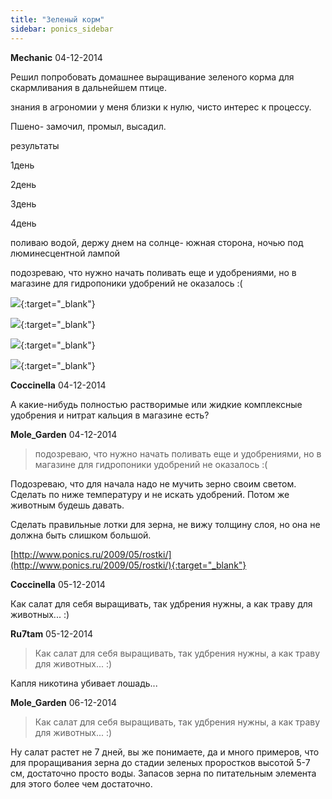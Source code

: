 ```yaml
---
title: "Зеленый корм"
sidebar: ponics_sidebar
---
```


**Mechanic** 04-12-2014

Решил попробовать домашнее выращивание зеленого корма для скармливания в дальнейшем птице.

знания в агрономии у меня близки к нулю, чисто интерес к процессу.

Пшено- замочил, промыл, высадил.

результаты

1день

2день

3день

4день

поливаю водой, держу днем на солнце- южная сторона, ночью под люминесцентной лампой

подозреваю, что нужно начать поливать еще и удобрениями, но в магазине для гидропоники удобрений не оказалось :(

[![](/attachimages/17282_IMAG0847.jpg)](https://t.me/ponics_ru_files/13414){:target="_blank"}

[![](/attachimages/17284_IMAG0848.jpg)](https://t.me/ponics_ru_files/13415){:target="_blank"}

[![](/attachimages/17286_IMAG0849.jpg)](https://t.me/ponics_ru_files/13416){:target="_blank"}

[![](/attachimages/17288_IMAG0850.jpg)](https://t.me/ponics_ru_files/13417){:target="_blank"}

**Coccinella** 04-12-2014

А какие-нибудь полностью растворимые или жидкие комплексные удобрения и нитрат кальция в магазине есть?


**Mole_Garden** 04-12-2014

> подозреваю, что нужно начать поливать еще и удобрениями, но в магазине для гидропоники удобрений не оказалось :(

Подозреваю, что для начала надо не мучить зерно своим светом. Сделать по ниже температуру и не искать удобрений. Потом же животным будешь давать. 

Сделать правильные лотки для зерна, не вижу толщину слоя, но она не должна быть слишком большой. 

[http://www.ponics.ru/2009/05/rostki/](http://www.ponics.ru/2009/05/rostki/){:target="_blank"}


**Coccinella** 05-12-2014

Как салат для себя выращивать, так удбрения нужны, а как траву для животных... :)


**Ru7tam** 05-12-2014

> Как салат для себя выращивать, так удбрения нужны, а как траву для животных... :)

Капля никотина убивает лошадь...


**Mole_Garden** 06-12-2014

> Как салат для себя выращивать, так удбрения нужны, а как траву для животных... :)

Ну салат растет не 7 дней, вы же понимаете, да и много примеров, что для проращивания зерна до стадии зеленых проростков высотой 5-7 см, достаточно просто воды. Запасов зерна по питательным элемента для этого более чем достаточно.


